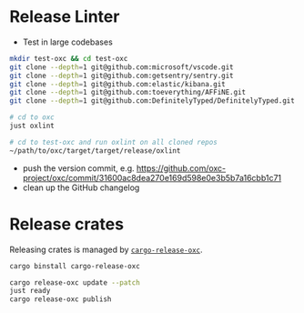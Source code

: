 # Release Linter

* Test in large codebases

```bash
mkdir test-oxc && cd test-oxc
git clone --depth=1 git@github.com:microsoft/vscode.git
git clone --depth=1 git@github.com:getsentry/sentry.git
git clone --depth=1 git@github.com:elastic/kibana.git
git clone --depth=1 git@github.com:toeverything/AFFiNE.git
git clone --depth=1 git@github.com:DefinitelyTyped/DefinitelyTyped.git
```

```bash
# cd to oxc
just oxlint

# cd to test-oxc and run oxlint on all cloned repos
~/path/to/oxc/target/target/release/oxlint
```

* push the version commit, e.g. https://github.com/oxc-project/oxc/commit/31600ac8dea270e169d598e0e3b5b7a16cbb1c71
* clean up the GitHub changelog

# Release crates

Releasing crates is managed by [`cargo-release-oxc`](https://github.com/oxc-project/cargo-release-oxc).

```bash
cargo binstall cargo-release-oxc
```

```bash
cargo release-oxc update --patch
just ready
cargo release-oxc publish
```
